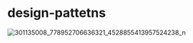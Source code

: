 # design-pattetns
![301135008_778952706636321_4528855413957524238_n](https://user-images.githubusercontent.com/90098016/203532349-694bf60b-b40c-4ed2-bcdd-b97b1791e6c2.jpg)

